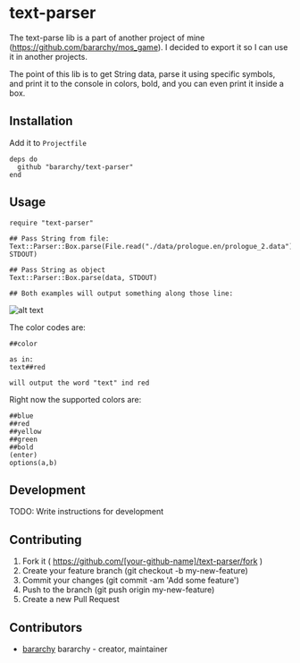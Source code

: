 # text-parser

The text-parse lib is a part of another project of mine (https://github.com/bararchy/mos_game).
I decided to export it so I can use it in another projects.

The point of this lib is to get String data, parse it using specific symbols, and print it to the console in colors, bold, and you can even print it inside a box.

## Installation

Add it to `Projectfile`

```crystal
deps do
  github "bararchy/text-parser"
end
```

## Usage

```crystal
require "text-parser"

## Pass String from file:
Text::Parser::Box.parse(File.read("./data/prologue.en/prologue_2.data"), STDOUT)

## Pass String as object
Text::Parser::Box.parse(data, STDOUT)

## Both examples will output something along those line:
```
![alt text][output]

[output]: http://screencloud.net/v/d6JV "Example output"


The color codes are:
```
##color

as in:
text##red

will output the word "text" ind red
```
Right now the supported colors are:
```
##blue
##red
##yellow
##green
##bold
(enter)
options(a,b)
```

## Development

TODO: Write instructions for development

## Contributing

1. Fork it ( https://github.com/[your-github-name]/text-parser/fork )
2. Create your feature branch (git checkout -b my-new-feature)
3. Commit your changes (git commit -am 'Add some feature')
4. Push to the branch (git push origin my-new-feature)
5. Create a new Pull Request

## Contributors

- [bararchy](https://github.com/bararchy) bararchy - creator, maintainer
